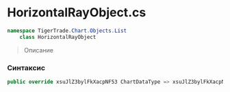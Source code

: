 
# HorizontalRayObject.cs
```csharp
namespace TigerTrade.Chart.Objects.List  
    class HorizontalRayObject
```

> Описание

### Синтаксис
```csharp
public override xsuJlZ3bylFkXacpNF53 ChartDataType => xsuJlZ3bylFkXacpNF53.None;{}
```
